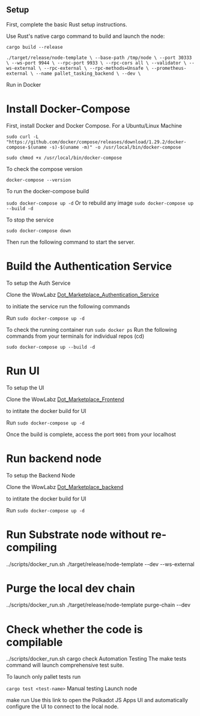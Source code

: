 ## Setup ##
First, complete the basic Rust setup instructions.

Use Rust's native cargo command to build and launch the node:

`cargo build --release`

`./target/release/node-template \
    --base-path /tmp/node \
    --port 30333 \
    --ws-port 9944 \
    --rpc-port 9933 \
    --rpc-cors all \
    --validator \
    --ws-external \
    --rpc-external \
    --rpc-methods=Unsafe \
    --prometheus-external \
    --name pallet_tasking_backend \
    --dev \`

Run in Docker

# Install Docker-Compose

First, install Docker and Docker Compose.
For a Ubuntu/Linux Machine

`sudo curl -L "https://github.com/docker/compose/releases/download/1.29.2/docker-compose-$(uname -s)-$(uname -m)" -o /usr/local/bin/docker-compose`

`sudo chmod +x /usr/local/bin/docker-compose`

To check the compose version

`docker-compose --version`

To run the docker-compose build

`sudo docker-compose up -d` Or to rebuild any image `sudo docker-compose up --build -d` 

To stop the service

`sudo docker-compose down`

Then run the following command to start the server.

# Build the Authentication Service

To setup the Auth Service

Clone the WowLabz [Dot_Marketplace_Authentication_Service](https://github.com/WowLabz/authentication_service.git)

to initiate the service run the following commands

Run `sudo docker-compose up -d`

To check the running container run `sudo docker ps`
    Run the following commands from your terminals for individual repos (cd)
    
    sudo docker-compose up --build -d

# Run UI

To setup the UI

Clone the WowLabz [Dot_Marketplace_Frontend](https://github.com/WowLabz/tasking_frontend.git)

to intitate the docker build for UI

Run `sudo docker-compose up -d`

Once the build is complete, access the port `9001` from your localhost



# Run backend node

To setup the Backend Node

Clone the WowLabz [Dot_Marketplace_backend](https://github.com/WowLabz/tasking_backend.git)

to intitate the docker build for UI

Run `sudo docker-compose up -d`



# Run Substrate node without re-compiling
../scripts/docker_run.sh ./target/release/node-template --dev --ws-external

# Purge the local dev chain
../scripts/docker_run.sh ./target/release/node-template purge-chain --dev

# Check whether the code is compilable
../scripts/docker_run.sh cargo check
Automation Testing
The make tests command will launch comprehensive test suite.

To launch only pallet tests run

`cargo test <test-name>`
Manual testing
Launch node

make run
Use this link to open the Polkadot JS Apps UI and automatically configure the UI to connect to the local node.

